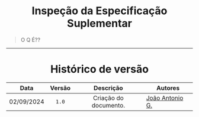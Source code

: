 <center>

# Inspeção da Especificação Suplementar

</center>

> O Q É??

---

<center>

# Histórico de versão

</center>

<div style="margin: 0 auto; width: fit-content;">

|    Data    | Versão |       Descrição       | Autores                                          |
|:----------:|:------:|:---------------------:|--------------------------------------------------|
| 02/09/2024 | `1.0`  | Criação do documento. | [João Antonio G.](https://github.com/joaoseisei) |

</div>
